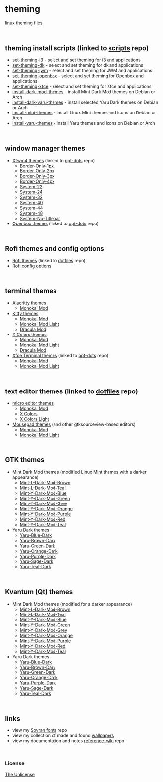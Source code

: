 # theming

linux theming files

&nbsp;

## theming install scripts (linked to [scripts](https://github.com/e33io/scripts) repo)
- [set-theming-i3](https://github.com/e33io/scripts/blob/main/set-theming-i3.sh) - select and set theming for i3 and applications
- [set-theming-dk](https://github.com/e33io/scripts/blob/main/set-theming-dk.sh) - select and set theming for dk and applications
- [set-theming-jwm](https://github.com/e33io/scripts/blob/main/set-theming-jwm.sh) - select and set theming for JWM and applications
- [set-theming-openbox](https://github.com/e33io/scripts/blob/main/set-theming-openbox.sh) - select and set theming for Openbox and applications
- [set-theming-xfce](https://github.com/e33io/scripts/blob/main/set-theming-xfce.sh) - select and set theming for Xfce and applications
- [install-dark-mod-themes](https://github.com/e33io/scripts/blob/main/install-dark-mod-themes.sh) - install Mint Dark Mod themes on Debian or Arch
- [install-dark-yaru-themes](https://github.com/e33io/scripts/blob/main/install-dark-yaru-themes.sh) - install selected Yaru Dark themes on Debian or Arch
- [install-mint-themes](https://github.com/e33io/scripts/blob/main/install-mint-themes.sh) - install Linux Mint themes and icons on Debian or Arch
- [install-yaru-themes](https://github.com/e33io/scripts/blob/main/install-yaru-themes.sh) - install Yaru themes and icons on Debian or Arch

&nbsp;

## window manager themes
- [Xfwm4 themes](https://github.com/e33io/opt-dots/blob/main/xfce/usr/share/themes) (linked to [opt-dots](https://github.com/e33io/opt-dots) repo)
	- [Border-Only-1px](https://github.com/e33io/opt-dots/blob/main/xfce/usr/share/themes/Border-Only-1px)
	- [Border-Only-2px](https://github.com/e33io/opt-dots/blob/main/xfce/usr/share/themes/Border-Only-2px)
	- [Border-Only-3px](https://github.com/e33io/opt-dots/blob/main/xfce/usr/share/themes/Border-Only-3px)
	- [Border-Only-4px](https://github.com/e33io/opt-dots/blob/main/xfce/usr/share/themes/Border-Only-4px)
	- [System-22](https://github.com/e33io/opt-dots/blob/main/xfce/usr/share/themes/System-22)
	- [System-24](https://github.com/e33io/opt-dots/blob/main/xfce/usr/share/themes/System-24)
	- [System-32](https://github.com/e33io/opt-dots/blob/main/xfce/usr/share/themes/System-32)
	- [System-40](https://github.com/e33io/opt-dots/blob/main/xfce/usr/share/themes/System-40)
	- [System-44](https://github.com/e33io/opt-dots/blob/main/xfce/usr/share/themes/System-44)
	- [System-48](https://github.com/e33io/opt-dots/blob/main/xfce/usr/share/themes/System-48)
	- [System-No-Titlebar](https://github.com/e33io/opt-dots/blob/main/xfce/usr/share/themes/System-No-Titlebar)
- [Openbox themes](https://github.com/e33io/opt-dots/tree/main/openbox/.themes) (linked to [opt-dots](https://github.com/e33io/opt-dots) repo)

&nbsp;

## Rofi themes and config options
- [Rofi themes](https://github.com/e33io/dotfiles/blob/main/.config/rofi/themes) (linked to [dotfiles](https://github.com/e33io/dotfiles) repo)
- [Rofi config options](https://github.com/e33io/theming/blob/main/rofi/rofi-config-options.md)

&nbsp;

## terminal themes
- [Alacritty themes](https://github.com/e33io/theming/blob/main/terminal/alacritty-themes.md)
	- [Monokai Mod](https://github.com/e33io/theming/blob/main/terminal/alacritty-themes.md#monokai-mod)
- [Kitty themes](https://github.com/e33io/theming/blob/main/terminal/kitty-themes.md)
	- [Monokai Mod](https://github.com/e33io/theming/blob/main/terminal/kitty-themes.md#monokai-mod)
	- [Monokai Mod Light](https://github.com/e33io/theming/blob/main/terminal/kitty-themes.md#monokai-mod-light)
	- [Dracula Mod](https://github.com/e33io/theming/blob/main/terminal/kitty-themes.md#dracula-mod)
- [X Colors themes](https://github.com/e33io/theming/blob/main/terminal/x-colors-themes.md)
	- [Monokai Mod](https://github.com/e33io/theming/blob/main/terminal/x-colors-themes.md#monokai-mod)
	- [Monokai Mod Light](https://github.com/e33io/theming/blob/main/terminal/x-colors-themes.md#monokai-mod-light)
	- [Dracula Mod](https://github.com/e33io/theming/blob/main/terminal/x-colors-themes.md#dracula-mod)
- [Xfce Terminal themes](https://github.com/e33io/opt-dots/blob/main/xfce/usr/share/xfce4/terminal/colorschemes) (linked to [opt-dots](https://github.com/e33io/opt-dots) repo)
	- [Monokai Mod](https://github.com/e33io/opt-dots/blob/main/xfce/usr/share/xfce4/terminal/colorschemes/monokai-mod.theme)
	- [Monokai Mod Light](https://github.com/e33io/opt-dots/blob/main/xfce/usr/share/xfce4/terminal/colorschemes/monokai-mod-light.theme)

&nbsp;

## text editor themes (linked to [dotfiles](https://github.com/e33io/dotfiles) repo)
- [micro editor themes](https://github.com/e33io/dotfiles/blob/main/.config/micro/colorschemes)
	- [Monokai Mod](https://github.com/e33io/dotfiles/blob/main/.config/micro/colorschemes/monokai-mod.micro)
	- [X Colors](https://github.com/e33io/dotfiles/blob/main/.config/micro/colorschemes/x-colors.micro)
	- [X Colors Light](https://github.com/e33io/dotfiles/blob/main/.config/micro/colorschemes/x-colors-light.micro)
- [Mousepad themes](https://github.com/e33io/dotfiles/blob/main/usr/share/gtksourceview-4/styles) (and other gtksourceview-based editors)
	- [Monokai Mod](https://github.com/e33io/dotfiles/blob/main/usr/share/gtksourceview-4/styles/monokai-mod.xml)
	- [Monokai Mod Light](https://github.com/e33io/dotfiles/blob/main/usr/share/gtksourceview-4/styles/monokai-mod-light.xml)

&nbsp;

## GTK themes
- Mint Dark Mod themes (modified Linux Mint themes with a darker appearance)
	- [Mint-L-Dark-Mod-Brown](https://github.com/e33io/theming/blob/main/gtk/Mint-L-Dark-Mod-Brown)
	- [Mint-L-Dark-Mod-Teal](https://github.com/e33io/theming/blob/main/gtk/Mint-L-Dark-Mod-Teal)
	- [Mint-Y-Dark-Mod-Blue](https://github.com/e33io/theming/blob/main/gtk/Mint-Y-Dark-Mod-Blue)
	- [Mint-Y-Dark-Mod-Green](https://github.com/e33io/theming/blob/main/gtk/Mint-Y-Dark-Mod-Green)
	- [Mint-Y-Dark-Mod-Grey](https://github.com/e33io/theming/blob/main/gtk/Mint-Y-Dark-Mod-Grey)
	- [Mint-Y-Dark-Mod-Orange](https://github.com/e33io/theming/blob/main/gtk/Mint-Y-Dark-Mod-Orange)
	- [Mint-Y-Dark-Mod-Purple](https://github.com/e33io/theming/blob/main/gtk/Mint-Y-Dark-Mod-Purple)
	- [Mint-Y-Dark-Mod-Red](https://github.com/e33io/theming/blob/main/gtk/Mint-Y-Dark-Mod-Red)
	- [Mint-Y-Dark-Mod-Teal](https://github.com/e33io/theming/blob/main/gtk/Mint-Y-Dark-Mod-Teal)
- Yaru Dark themes
	- [Yaru-Blue-Dark](https://github.com/e33io/theming/blob/main/gtk/Yaru-blue-dark)
	- [Yaru-Brown-Dark](https://github.com/e33io/theming/blob/main/gtk/Yaru-wartybrown-dark)
	- [Yaru-Green-Dark](https://github.com/e33io/theming/blob/main/gtk/Yaru-viridian-dark)
	- [Yaru-Orange-Dark](https://github.com/e33io/theming/blob/main/gtk/Yaru-dark)
	- [Yaru-Purple-Dark](https://github.com/e33io/theming/blob/main/gtk/Yaru-purple-dark)
	- [Yaru-Sage-Dark](https://github.com/e33io/theming/blob/main/gtk/Yaru-sage-dark)
	- [Yaru-Teal-Dark](https://github.com/e33io/theming/blob/main/gtk/Yaru-prussiangreen-dark)

&nbsp;

## Kvantum (Qt) themes
- Mint Dark Mod themes (modified for a darker appearance)
	- [Mint-L-Dark-Mod-Brown](https://github.com/e33io/theming/blob/main/Kvantum/Mint-L-Dark-Mod-Brown)
	- [Mint-L-Dark-Mod-Teal](https://github.com/e33io/theming/blob/main/Kvantum/Mint-L-Dark-Mod-Teal)
	- [Mint-Y-Dark-Mod-Blue](https://github.com/e33io/theming/blob/main/Kvantum/Mint-Y-Dark-Mod-Blue)
	- [Mint-Y-Dark-Mod-Green](https://github.com/e33io/theming/blob/main/Kvantum/Mint-Y-Dark-Mod-Green)
	- [Mint-Y-Dark-Mod-Grey](https://github.com/e33io/theming/blob/main/Kvantum/Mint-Y-Dark-Mod-Grey)
	- [Mint-Y-Dark-Mod-Orange](https://github.com/e33io/theming/blob/main/Kvantum/Mint-Y-Dark-Mod-Orange)
	- [Mint-Y-Dark-Mod-Purple](https://github.com/e33io/theming/blob/main/Kvantum/Mint-Y-Dark-Mod-Purple)
	- [Mint-Y-Dark-Mod-Red](https://github.com/e33io/theming/blob/main/Kvantum/Mint-Y-Dark-Mod-Red)
	- [Mint-Y-Dark-Mod-Teal](https://github.com/e33io/theming/blob/main/Kvantum/Mint-Y-Dark-Mod-Teal)
- Yaru Dark themes
	- [Yaru-Blue-Dark](https://github.com/e33io/theming/blob/main/Kvantum/Yaru-blue-dark)
	- [Yaru-Brown-Dark](https://github.com/e33io/theming/blob/main/Kvantum/Yaru-wartybrown-dark)
	- [Yaru-Green-Dark](https://github.com/e33io/theming/blob/main/Kvantum/Yaru-viridian-dark)
	- [Yaru-Orange-Dark](https://github.com/e33io/theming/blob/main/Kvantum/Yaru-orange-dark)
	- [Yaru-Purple-Dark](https://github.com/e33io/theming/blob/main/Kvantum/Yaru-purple-dark)
	- [Yaru-Sage-Dark](https://github.com/e33io/theming/blob/main/Kvantum/Yaru-sage-dark)
	- [Yaru-Teal-Dark](https://github.com/e33io/theming/blob/main/Kvantum/Yaru-prussiangreen-dark)

&nbsp;

## links
- view my [Sovran fonts](https://github.com/e33io/sovran-fonts) repo
- view my collection of made and found [wallpapers](https://i.e33.io/wallpapers)
- view my documentation and notes [reference-wiki](https://github.com/e33io/reference-wiki) repo

&nbsp;

### License
[The Unlicense](https://github.com/e33io/theming/blob/main/LICENSE)
